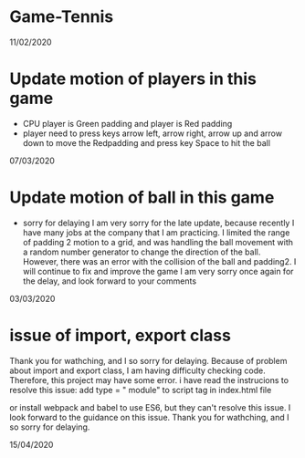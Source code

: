 # Game-Tennis

11/02/2020
# Update motion of players in this game
- CPU player is Green padding and player is Red padding
- player need to press keys arrow left, arrow right, arrow up and arrow down to move the Redpadding and press key Space to hit the ball

07/03/2020
#  Update motion of ball in this game
- sorry for delaying
I am very sorry for the late update, because recently I have many jobs at the company that I am practicing.
I limited the range of padding 2 motion to a grid, and was handling the ball movement with a random number generator to change the direction of the ball. However, there was an error with the collision of the ball and padding2.
I will continue to fix and improve the game
I am very sorry once again for the delay, and look forward to your comments


03/03/2020
# issue of import, export class
Thank you for wathching, and I so sorry for delaying.
Because of problem about import and export class, I am having difficulty checking code. Therefore, this project may have some error.
i have read the instrucions to resolve this issue: add type = " module" to script tag in index.html file 
  <script type = "module" src="./src/index.js"></script> 
or install webpack and babel to use ES6, but they can't resolve this issue. 
I look forward to the guidance on this issue.
Thank you for wathching, and I so sorry for delaying.


15/04/2020
